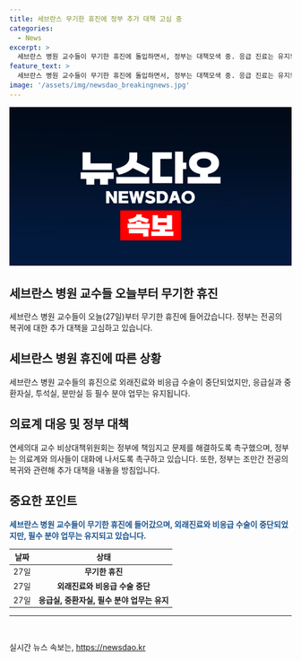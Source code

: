 ```yaml
---
title: 세브란스 무기한 휴진에 정부 추가 대책 고심 중
categories:
  - News
excerpt: >
  세브란스 병원 교수들이 무기한 휴진에 돌입하면서, 정부는 대책모색 중. 응급 진료는 유지되고 병원 측은 진료 차질 우려를 일축. 연세의대 교수 비상대책위원회는 정부에 해결 책임 촉구. 정부는 의료계 대화 촉구하고, 전공의 복귀를 위한 추가 대책 발표 예정. 병원의 결정에 안타까움 표명하며 환자 지키도록 당부. 정부는 대부분 교수들이 환자 곁을 지킬 것으로 믿음을 표명함.
feature_text: >
  세브란스 병원 교수들이 무기한 휴진에 돌입하면서, 정부는 대책모색 중. 응급 진료는 유지되고 병원 측은 진료 차질 우려를 일축. 연세의대 교수 비상대책위원회는 정부에 해결 책임 촉구. 정부는 의료계 대화 촉구하고, 전공의 복귀를 위한 추가 대책 발표 예정. 병원의 결정에 안타까움 표명하며 환자 지키도록 당부. 정부는 대부분 교수들이 환자 곁을 지킬 것으로 믿음을 표명함.
image: '/assets/img/newsdao_breakingnews.jpg'
---
```


<p><img src="/assets/img/newsdao_breakingnews.jpg" alt="implanttips 속보" /></p>

<h2 data-ke-size="size26">세브란스 병원 교수들 오늘부터 무기한 휴진</h2>

<p data-ke-size="size16">세브란스 병원 교수들이 오늘(27일)부터 무기한 휴진에 들어갔습니다. 정부는 전공의 복귀에 대한 추가 대책을 고심하고 있습니다.</p>

<h2 data-ke-size="size26">세브란스 병원 휴진에 따른 상황</h2>

<p data-ke-size="size16">세브란스 병원 교수들의 휴진으로 외래진료와 비응급 수술이 중단되었지만, 응급실과 중환자실, 투석실, 분만실 등 필수 분야 업무는 유지됩니다.</p>

<h2 data-ke-size="size26">의료계 대응 및 정부 대책</h2>

<p data-ke-size="size16">연세의대 교수 비상대책위원회는 정부에 책임지고 문제를 해결하도록 촉구했으며, 정부는 의료계와 의사들이 대화에 나서도록 촉구하고 있습니다. 또한, 정부는 조만간 전공의 복귀와 관련해 추가 대책을 내놓을 방침입니다.</p>

<h2 data-ke-size="size26">중요한 포인트</h2>

<p data-ke-size="size16"><b><span style="color: #1a5490;">세브란스 병원 교수들이 무기한 휴진에 들어갔으며, 외래진료와 비응급 수술이 중단되었지만, 필수 분야 업무는 유지되고 있습니다.</span></b></p>

<table>
<thead>
<tr><th>날짜</th><th>상태</th></tr>
</thead>
<tbody>
<tr><td>27일</td><td style="text-align: center; height: 17px;"><b>무기한 휴진</b></td></tr>
<tr><td>27일</td><td style="text-align: center; height: 17px;"><b>외래진료와 비응급 수술 중단</b></td></tr>
<tr><td>27일</td><td style="text-align: center; height: 17px;"><b>응급실, 중환자실, 필수 분야 업무는 유지</b></td></tr>
</tbody>
</table>

<hr>

<p data-ke-size="size16">&nbsp;</p>
실시간 뉴스 속보는, <a href="https://newsdao.kr" rel="dofollow">https://newsdao.kr</a>


